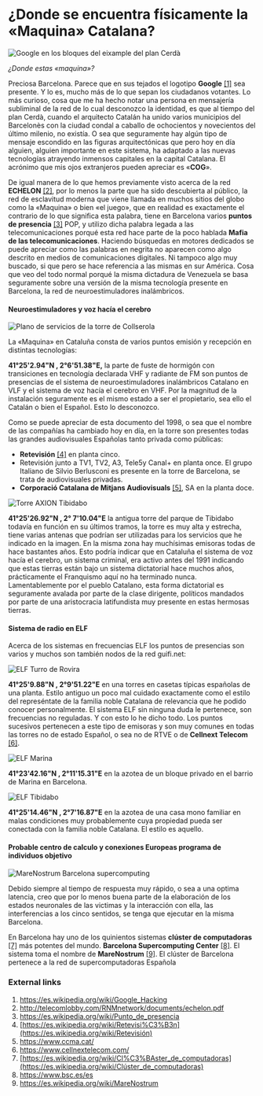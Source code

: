 # ¿Donde se encuentra físicamente la «Maquina» Catalana?

![Google en los bloques del eixample del plan Cerdà](http://redama.es/Images/eixample-barcelona-big_google.webp)

*¿Donde estas «maquina»?*

Preciosa Barcelona. Parece que en sus tejados el logotipo **Google** [[1]](https://es.wikipedia.org/wiki/Google_Hacking) sea presente. Y lo es, mucho más de lo que sepan los ciudadanos votantes. Lo más curioso, cosa que me ha hecho notar una persona en mensajería subliminal de la red de lo cual desconozco la identidad, es que al tiempo del plan Cerdà, cuando el arquitecto Catalán ha unido varios municipios del Barcelonès con la ciudad condal a caballo de ochocientos y novecientos del último milenio, no existía. O sea que seguramente hay algún tipo de mensaje escondido en las figuras arquitectónicas que pero hoy en día alguien, alguien importante en este sistema, ha adaptado a las nuevas tecnologías atrayendo inmensos capitales en la capital Catalana.  El acrónimo que mis ojos extranjeros pueden apreciar es  «**COG**».

De igual manera de lo que hemos previamente visto acerca de la red **ECHELON** [[2]](http://telecomlobby.com/RNMnetwork/documents/echelon.pdf), por lo menos la parte que ha sido descubierta al público, la red de esclavitud moderna que viene llamada en muchos sitios del globo como la «Maquina» o bien «el juego», que en realidad es exactamente el contrario de lo que significa esta palabra, tiene en Barcelona varios **puntos de presencia** [[3]](https://es.wikipedia.org/wiki/Punto_de_presencia) POP, y utilizo dicha palabra legada a las telecomunicaciones porqué esta red hace parte de la poco hablada **Mafia de las telecomunicaciones**. Haciendo búsquedas en motores dedicados se puede apreciar como las palabras en negrita no aparecen como algo descrito en medios de comunicaciones digitales. Ni tampoco algo muy buscado, si que pero se hace referencia a las mismas en sur América. Cosa que veo del todo normal porqué la misma dictadura de Venezuela se basa seguramente sobre una versión de la misma tecnología presente en Barcelona, la red de neuroestimuladores inalámbricos.  

#### Neuroestimuladores y voz hacía el cerebro

![Plano de servicios de la torre de Collserola](http://telecomlobby.com/Images/torre_collserola_disposicion_servicios.webp)

La «Maquina» en Cataluña consta de varios puntos emisión y recepción en distintas tecnologías:

**41°25'2.94"N , 2°6'51.38"E,** la parte de fuste de hormigón con transiciones en tecnología declarada VHF y radiante de FM son puntos de presencias de el sistema de neuroestimuladores inalámbricos Catalano en VLF y el sistema de voz hacía el cerebro en VHF. Por la magnitud de la instalación seguramente es el mismo estado a ser el propietario, sea ello el Catalán o bien el Español. Esto lo desconozco. 

Como se puede apreciar de esta documento del 1998, o sea que el nombre de las compañías ha cambiado hoy en día, en la torre son presentes todas las grandes audiovisuales Españolas tanto privada como públicas:

- **Retevisión** [[4]](https://es.wikipedia.org/wiki/Retevisi%C3%B3n) en planta cinco.
- Retevisión junto a TV1, TV2, A3, Tele5y Canal+ en planta once. El grupo Italiano de Silvio Berlusconi es presente en la torre de Barcelona, se trata de audiovisuales privadas.
- **Corporació Catalana de Mitjans Audiovisuals** [[5]](https://www.ccma.cat/), SA en la planta doce. 

![Torre AXION Tibidabo](http://telecomlobby.com/Images/axion_tibidabo.webp)

**41°25'26.92"N ,  2° 7'10.04"E** la antigua torre del parque de Tibidabo todavía en función en su últimos tramos, la torre es muy alta y estrecha, tiene varias antenas que podrían ser utilizadas para los servicios que he indicado en la imagen. En la misma zona hay muchísimas emisoras todas de hace bastantes años. Esto podría indicar que en Cataluña el sistema de voz hacía el cerebro, un sistema criminal, era activo antes del 1991 indicando que estas tierras están bajo un sistema dictatorial hace muchos años, prácticamente el Franquismo aquí no ha terminado nunca. Lamentablemente por el pueblo Catalano, esta forma dictatorial es seguramente avalada por parte de la clase dirigente, políticos mandados por parte de una aristocracia latifundista muy presente en estas hermosas tierras.  

#### Sistema de radio en ELF

Acerca de los sistemas en frecuencias ELF los puntos de presencias son varios y muchos son también nodos de la red guifi.net:

![ELF Turro de Rovira](http://telecomlobby.com/Images/elf_barcelona_turro_rovira.webp)

 **41°25'9.88"N , 2°9'51.22"E** en una torres en casetas típicas españolas de una planta. Estilo antiguo un poco mal cuidado exactamente como el estilo del represéntate de la familia noble Catalana de relevancia que he podido conocer personalmente. El sistema ELF sin ninguna duda le pertenece, son frecuencias no reguladas. Y con esto lo he dicho todo. Los puntos sucesivos pertenecen a este tipo de emisoras y son muy comunes en todas las torres no de estado Español, o sea no de RTVE o de **Cellnext Telecom** [[6]](https://www.cellnextelecom.com/).

![ELF Marina](http://telecomlobby.com/Images/elf_barcelona_marina.webp)

**41°23'42.16"N ,  2°11'15.31"E** en la azotea de un bloque privado en el barrio de Marina en Barcelona.

![ELF Tibidabo](http://telecomlobby.com/Images/elf_barcelona_tibidabo.webp)

**41°25'14.46"N ,  2°7'16.87"E** en la azotea de una casa mono familiar en malas condiciones muy probablemente cuya propiedad pueda ser conectada con la familia noble Catalana. El estilo es aquello.

#### Probable centro de calculo y conexiones Europeas programa de individuos objetivo 

![MareNostrum Barcelona supercomputing](http://telecomlobby.com/Images/barcelona_supercomputing_marenostrum.webp)

Debido siempre al tiempo de respuesta muy rápido, o sea a una optima latencia, creo que por lo menos buena parte de la elaboración de los estados neuronales de las victimas y la interacción con ella, las interferencias a los cinco sentidos, se tenga que ejecutar en la misma Barcelona.

En Barcelona hay  uno de los quinientos sistemas **clúster de computadoras** [[7]](https://es.wikipedia.org/wiki/Cl%C3%BAster_de_computadoras) más potentes del mundo. **Barcelona Supercomputing Center** [[8]](https://www.bsc.es/es).  El sistema toma el nombre de **MareNostrum** [[9]](https://es.wikipedia.org/wiki/MareNostrum). El clúster de Barcelona pertenece a la red de supercomputadoras Española 



### External links 

1. https://es.wikipedia.org/wiki/Google_Hacking
2. http://telecomlobby.com/RNMnetwork/documents/echelon.pdf
3. https://es.wikipedia.org/wiki/Punto_de_presencia
4. [https://es.wikipedia.org/wiki/Retevisi%C3%B3n](https://es.wikipedia.org/wiki/Retevisión)
5. https://www.ccma.cat/
6. https://www.cellnextelecom.com/
7. [https://es.wikipedia.org/wiki/Cl%C3%BAster_de_computadoras](https://es.wikipedia.org/wiki/Clúster_de_computadoras)
8. https://www.bsc.es/es
9. https://es.wikipedia.org/wiki/MareNostrum
